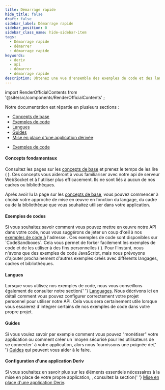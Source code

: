 ```yaml
---
title: Démarrage rapide
hide_title: false
draft: false
sidebar_label: Démarrage rapide
sidebar_position: 0
sidebar_class_name: hide-sidebar-item
tags:
  - Démarrage rapide
  - démarrer
  - démarrage rapide
keywords:
  - deriv
  - api
  - démarrer
  - démarrage rapide
description: Obtenez une vue d'ensemble des exemples de code et des langages disponibles pour l'API Deriv, et apprenez comment l'utiliser pour créer votre application de trading.
---
```


import RenderOfficialContents from '@site/src/components/RenderOfficialContents' ;

Notre documentation est répartie en plusieurs sections :

<RenderOfficialContents>
  <ul>
    <li>
      <a href='category/core-concepts'>Concepts de base</a>
    </li>
    <li>
      <a href='category/code-examples'>Exemples de code</a>
    </li>
    <li>
      <a href='category/languages'>Langues</a>
    </li>
    <li>
      <a href='category/guides'>Guides</a>
    </li>
    <li>
      <a href='setting-up-a-deriv-application'>Mise en place d'une application dérivée</a>
    </li>
  </ul>
  <ul>
    <li>
      <a href='category/code-examples'>Exemples de code</a>
    </li>
  </ul>
</RenderOfficialContents>

<RenderOfficialContents>
  <h4>Concepts fondamentaux</h4>
</RenderOfficialContents>

<RenderOfficialContents>
  <p>
    Consultez les pages sur les <a href='/docs/category/core-concepts'>concepts de base</a> et prenez le temps de les lire (
). Ces concepts vous aideront à vous familiariser avec notre api de serveur WebSocket
    et à l'utiliser plus efficacement. Ils ne sont liés à aucun de nos cadres ou bibliothèques.
  </p>
</RenderOfficialContents>

<RenderOfficialContents>
  <p>
    Après avoir lu la page sur les <a href='/docs/category/core-concepts'>concepts de base</a>, vous pouvez
    commencer à choisir votre approche de mise en œuvre en fonction du langage, du cadre ou de la bibliothèque que vous souhaitez
    utiliser dans votre application.
  </p>
</RenderOfficialContents>

<h4>Exemples de codes</h4>

<p>
  Si vous souhaitez savoir comment vous pouvez mettre en œuvre notre API dans votre code, nous vous suggérons de jeter un coup d'œil à nos <a href='/docs/category/code-examples'>exemples de code à</a> l'adresse
  . Ces exemples de code sont disponibles sur
  `CodeSandboxes`. Cela vous permet de forker facilement les exemples de code et de les utiliser à des fins personnelles (
). Pour l'instant, nous n'avons que des exemples de code JavaScript, mais nous prévoyons d'ajouter prochainement d'autres exemples
  créés avec différents langages, cadres et bibliothèques.
</p>

<RenderOfficialContents>
  <h4>Langues</h4>
</RenderOfficialContents>

<RenderOfficialContents>
  <p>
    Lorsque vous utilisez nos exemples de code, nous vous conseillons également de consulter notre section{' '}
    <a href='/docs/category/languages'>Languages</a>. Nous décrivons ici en détail comment vous
    pouvez configurer correctement votre projet personnel pour utiliser notre API. Cela vous sera certainement utile
    lorsque vous essaierez d'intégrer certains de nos exemples de code dans votre propre projet.
  </p>
</RenderOfficialContents>

<RenderOfficialContents>
  <h4>Guides</h4>
</RenderOfficialContents>

<RenderOfficialContents>
  <p>
    Si vous voulez savoir par exemple comment vous pouvez "monétiser" votre application ou comment créer un
    `moyen sécurisé pour les utilisateurs de se connecter` à votre application, alors nous fournissons une poignée de{' '}
    <a href='/docs/category/guides'>Guides</a> qui peuvent vous aider à le faire.
  </p>
</RenderOfficialContents>

<RenderOfficialContents>
  <h4>Configuration d'une application Deriv</h4>
</RenderOfficialContents>

<RenderOfficialContents>
  <p>
    Si vous souhaitez en savoir plus sur les éléments essentiels nécessaires à la mise en place de votre propre application,
    , consultez la section{' '}
    <a href='/docs/setting-up-a-deriv-application'>Mise en place d'une application Deriv</a>.
  </p>
</RenderOfficialContents>

